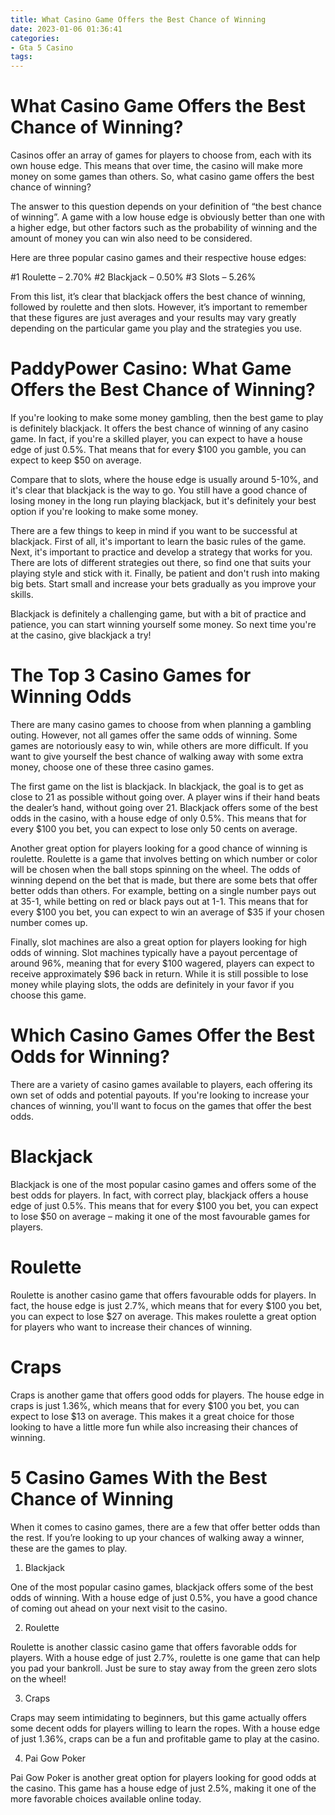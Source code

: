 ```yaml
---
title: What Casino Game Offers the Best Chance of Winning
date: 2023-01-06 01:36:41
categories:
- Gta 5 Casino
tags:
---
```



#  What Casino Game Offers the Best Chance of Winning?

Casinos offer an array of games for players to choose from, each with its own house edge. This means that over time, the casino will make more money on some games than others. So, what casino game offers the best chance of winning?

The answer to this question depends on your definition of “the best chance of winning”. A game with a low house edge is obviously better than one with a higher edge, but other factors such as the probability of winning and the amount of money you can win also need to be considered.

Here are three popular casino games and their respective house edges:

#1 Roulette – 2.70%
#2 Blackjack – 0.50%
#3 Slots – 5.26%

From this list, it’s clear that blackjack offers the best chance of winning, followed by roulette and then slots. However, it’s important to remember that these figures are just averages and your results may vary greatly depending on the particular game you play and the strategies you use.

#  PaddyPower Casino: What Game Offers the Best Chance of Winning?

If you're looking to make some money gambling, then the best game to play is definitely blackjack. It offers the best chance of winning of any casino game. In fact, if you're a skilled player, you can expect to have a house edge of just 0.5%. That means that for every $100 you gamble, you can expect to keep $50 on average.

Compare that to slots, where the house edge is usually around 5-10%, and it's clear that blackjack is the way to go. You still have a good chance of losing money in the long run playing blackjack, but it's definitely your best option if you're looking to make some money.

There are a few things to keep in mind if you want to be successful at blackjack. First of all, it's important to learn the basic rules of the game. Next, it's important to practice and develop a strategy that works for you. There are lots of different strategies out there, so find one that suits your playing style and stick with it. Finally, be patient and don't rush into making big bets. Start small and increase your bets gradually as you improve your skills.

Blackjack is definitely a challenging game, but with a bit of practice and patience, you can start winning yourself some money. So next time you're at the casino, give blackjack a try!

#  The Top 3 Casino Games for Winning Odds 

There are many casino games to choose from when planning a gambling outing. However, not all games offer the same odds of winning. Some games are notoriously easy to win, while others are more difficult. If you want to give yourself the best chance of walking away with some extra money, choose one of these three casino games.

The first game on the list is blackjack. In blackjack, the goal is to get as close to 21 as possible without going over. A player wins if their hand beats the dealer’s hand, without going over 21. Blackjack offers some of the best odds in the casino, with a house edge of only 0.5%. This means that for every $100 you bet, you can expect to lose only 50 cents on average.

Another great option for players looking for a good chance of winning is roulette. Roulette is a game that involves betting on which number or color will be chosen when the ball stops spinning on the wheel. The odds of winning depend on the bet that is made, but there are some bets that offer better odds than others. For example, betting on a single number pays out at 35-1, while betting on red or black pays out at 1-1. This means that for every $100 you bet, you can expect to win an average of $35 if your chosen number comes up.

Finally, slot machines are also a great option for players looking for high odds of winning. Slot machines typically have a payout percentage of around 96%, meaning that for every $100 wagered, players can expect to receive approximately $96 back in return. While it is still possible to lose money while playing slots, the odds are definitely in your favor if you choose this game.

#  Which Casino Games Offer the Best Odds for Winning? 

There are a variety of casino games available to players, each offering its own set of odds and potential payouts. If you're looking to increase your chances of winning, you'll want to focus on the games that offer the best odds. 

# Blackjack 

Blackjack is one of the most popular casino games and offers some of the best odds for players. In fact, with correct play, blackjack offers a house edge of just 0.5%. This means that for every $100 you bet, you can expect to lose $50 on average – making it one of the most favourable games for players. 

# Roulette 

Roulette is another casino game that offers favourable odds for players. In fact, the house edge is just 2.7%, which means that for every $100 you bet, you can expect to lose $27 on average. This makes roulette a great option for players who want to increase their chances of winning. 

# Craps 

Craps is another game that offers good odds for players. The house edge in craps is just 1.36%, which means that for every $100 you bet, you can expect to lose $13 on average. This makes it a great choice for those looking to have a little more fun while also increasing their chances of winning.

#  5 Casino Games With the Best Chance of Winning

When it comes to casino games, there are a few that offer better odds than the rest. If you’re looking to up your chances of walking away a winner, these are the games to play.

1. Blackjack

One of the most popular casino games, blackjack offers some of the best odds of winning. With a house edge of just 0.5%, you have a good chance of coming out ahead on your next visit to the casino.

2. Roulette

Roulette is another classic casino game that offers favorable odds for players. With a house edge of just 2.7%, roulette is one game that can help you pad your bankroll. Just be sure to stay away from the green zero slots on the wheel!

3. Craps

Craps may seem intimidating to beginners, but this game actually offers some decent odds for players willing to learn the ropes. With a house edge of just 1.36%, craps can be a fun and profitable game to play at the casino.

4. Pai Gow Poker

Pai Gow Poker is another great option for players looking for good odds at the casino. This game has a house edge of just 2.5%, making it one of the more favorable choices available online today.